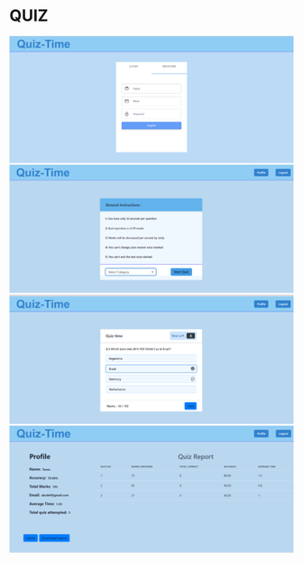 # QUIZ
![image](./frontend/src/assets/loginpage.png "Optional Title")
![image](./frontend/src/assets/homepage.png "Optional Title")
![image](./frontend/src/assets/quizpage.png "Optional Title")
![image](./frontend/src/assets/profilepage.png "Optional Title")